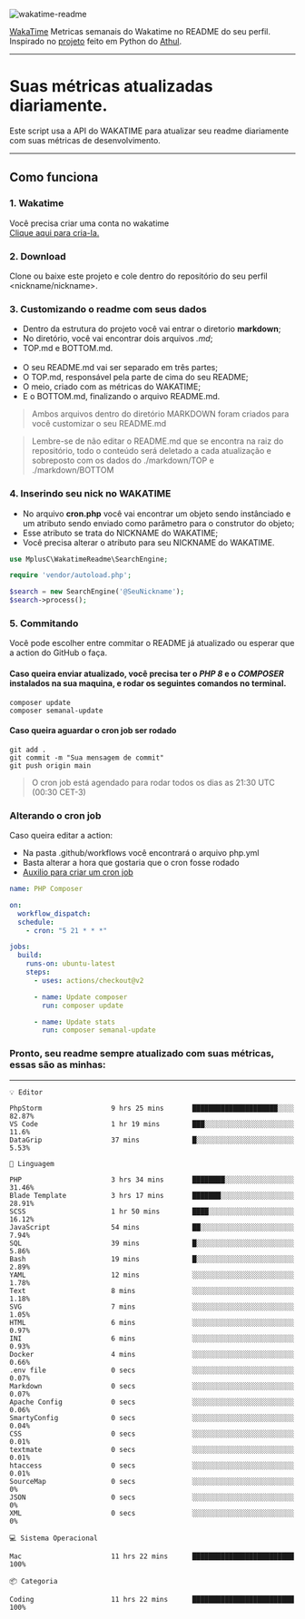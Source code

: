 ![wakatime-readme](https://socialify.git.ci/bymatheus/wakatime-readme/image?description=1&descriptionEditable=M%C3%A9tricas%20semanais%20do%20Wakatime%20no%20seu%20README%20de%20perfil.&font=KoHo&forks=1&language=1&owner=1&pattern=Signal&stargazers=1&theme=Dark)

[WakaTime](https://wakatime.com) Metricas semanais do Wakatime no README do seu perfil. <br>
Inspirado no [projeto](https://github.com/athul/waka-readme) feito em Python do [Athul](https://github.com/athul).
___

# Suas métricas atualizadas diariamente.
Este script usa a API do WAKATIME para atualizar seu readme diariamente com suas métricas de desenvolvimento.

___

## Como funciona

### 1. Wakatime
Você precisa criar uma conta no wakatime <br>
[Clique aqui para cria-la.](https://wakatime.com) 

### 2. Download
Clone ou baixe este projeto e cole dentro do repositório do seu perfil <nickname/nickname>.

### 3. Customizando o readme com seus dados
- Dentro da estrutura do projeto você vai entrar o diretorio **markdown**;  
- No diretório, você vai encontrar dois arquivos *.md*;
- TOP.md e BOTTOM.md.
<br><br>
- O seu README.md vai ser separado em três partes; 
- O TOP.md, responsável pela parte de cima do seu README;
- O meio, criado com as métricas do WAKATIME;
- E o BOTTOM.md, finalizando o arquivo README.md.<br>

> Ambos arquivos dentro do diretório MARKDOWN foram criados para você customizar o seu README.md

> Lembre-se de não editar o README.md que se encontra na raiz do repositório, todo o conteúdo será deletado a cada atualização e sobreposto com os dados do ./markdown/TOP e ./markdown/BOTTOM

### 4. Inserindo seu nick no WAKATIME
- No arquivo **cron.php** você vai encontrar um objeto sendo instânciado e um atributo sendo enviado como parâmetro para o construtor do objeto;
- Esse atributo se trata do NICKNAME do WAKATIME;
- Você precisa alterar o atributo para seu NICKNAME do WAKATIME.

```php
use MplusC\WakatimeReadme\SearchEngine;

require 'vendor/autoload.php';

$search = new SearchEngine('@SeuNickname');
$search->process();
```

### 5. Commitando
Você pode escolher entre commitar o README já atualizado ou esperar que a action do GitHub o faça. <br>

#### Caso queira enviar atualizado, você precisa ter o *PHP 8* e o *COMPOSER* instalados na sua maquina, e rodar os seguintes comandos no terminal.
```composer
composer update
composer semanal-update 
```

#### Caso queira aguardar o cron job ser rodado 
```git 
git add .
git commit -m "Sua mensagem de commit"
git push origin main
```

>O cron job está agendado para rodar todos os dias as 21:30 UTC (00:30 CET-3) 

### Alterando o cron job
Caso queira editar a action:

- Na pasta .github/workflows você encontrará o arquivo php.yml
- Basta alterar a hora que gostaria que o cron fosse rodado
- [Auxilio para criar um cron job](https://crontab.guru)

```yml
name: PHP Composer

on:
  workflow_dispatch:
  schedule:
    - cron: "5 21 * * *"

jobs:
  build:
    runs-on: ubuntu-latest
    steps:
      - uses: actions/checkout@v2

      - name: Update composer
        run: composer update

      - name: Update stats
        run: composer semanal-update
```

### Pronto, seu readme sempre atualizado com suas métricas, essas são as minhas:

___
```text
💡 Editor

PhpStorm                 9 hrs 25 mins       █████████████████████░░░░     82.87%
VS Code                  1 hr 19 mins        ███░░░░░░░░░░░░░░░░░░░░░░      11.6%
DataGrip                 37 mins             █░░░░░░░░░░░░░░░░░░░░░░░░      5.53%
```
```text
💬 Linguagem

PHP                      3 hrs 34 mins       ████████░░░░░░░░░░░░░░░░░     31.46%
Blade Template           3 hrs 17 mins       ███████░░░░░░░░░░░░░░░░░░     28.91%
SCSS                     1 hr 50 mins        ████░░░░░░░░░░░░░░░░░░░░░     16.12%
JavaScript               54 mins             ██░░░░░░░░░░░░░░░░░░░░░░░      7.94%
SQL                      39 mins             █░░░░░░░░░░░░░░░░░░░░░░░░      5.86%
Bash                     19 mins             █░░░░░░░░░░░░░░░░░░░░░░░░      2.89%
YAML                     12 mins             ░░░░░░░░░░░░░░░░░░░░░░░░░      1.78%
Text                     8 mins              ░░░░░░░░░░░░░░░░░░░░░░░░░      1.18%
SVG                      7 mins              ░░░░░░░░░░░░░░░░░░░░░░░░░      1.05%
HTML                     6 mins              ░░░░░░░░░░░░░░░░░░░░░░░░░      0.97%
INI                      6 mins              ░░░░░░░░░░░░░░░░░░░░░░░░░      0.93%
Docker                   4 mins              ░░░░░░░░░░░░░░░░░░░░░░░░░      0.66%
.env file                0 secs              ░░░░░░░░░░░░░░░░░░░░░░░░░      0.07%
Markdown                 0 secs              ░░░░░░░░░░░░░░░░░░░░░░░░░      0.07%
Apache Config            0 secs              ░░░░░░░░░░░░░░░░░░░░░░░░░      0.06%
SmartyConfig             0 secs              ░░░░░░░░░░░░░░░░░░░░░░░░░      0.04%
CSS                      0 secs              ░░░░░░░░░░░░░░░░░░░░░░░░░      0.01%
textmate                 0 secs              ░░░░░░░░░░░░░░░░░░░░░░░░░      0.01%
htaccess                 0 secs              ░░░░░░░░░░░░░░░░░░░░░░░░░      0.01%
SourceMap                0 secs              ░░░░░░░░░░░░░░░░░░░░░░░░░         0%
JSON                     0 secs              ░░░░░░░░░░░░░░░░░░░░░░░░░         0%
XML                      0 secs              ░░░░░░░░░░░░░░░░░░░░░░░░░         0%
```
```text
💻 Sistema Operacional

Mac                      11 hrs 22 mins      █████████████████████████       100%
```
```text
📦 Categoria

Coding                   11 hrs 22 mins      █████████████████████████       100%
```
